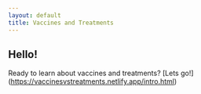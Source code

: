 ```yaml
---
layout: default
title: Vaccines and Treatments
---
```

## Hello!
Ready to learn about vaccines and treatments?
[Lets go!] (https://vaccinesvstreatments.netlify.app/intro.html)

